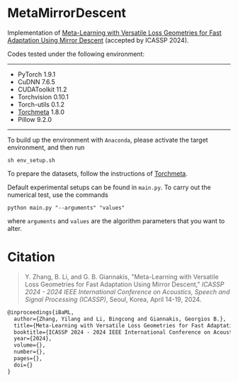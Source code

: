 # MetaMirrorDescent
Implementation of [Meta-Learning with Versatile Loss Geometries for Fast Adaptation Using Mirror Descent]() (accepted by ICASSP 2024). 

Codes tested under the following environment:

---

- PyTorch 1.9.1
- CuDNN 7.6.5
- CUDAToolkit 11.2
- Torchvision 0.10.1
- Torch-utils 0.1.2
- [Torchmeta](https://github.com/tristandeleu/pytorch-meta) 1.8.0
- Pillow 9.2.0

---

To build up the environment with `Anaconda`, please activate the target environment, and then run

```shell
sh env_setup.sh
```

To prepare the datasets, follow the instructions of [Torchmeta](https://github.com/tristandeleu/pytorch-meta). 

Default experimental setups can be found in `main.py`. To carry out the numerical test, use the commands

```shell
python main.py "--arguments" "values"
```

where `arguments` and `values` are the algorithm parameters that you want to alter. 



# Citation

> Y. Zhang, B. Li, and G. B. Giannakis, "Meta-Learning with Versatile Loss Geometries for Fast Adaptation Using Mirror Descent," *ICASSP 2024 - 2024 IEEE International Conference on Acoustics, Speech and Signal Processing (ICASSP)*, Seoul, Korea, April 14-19, 2024.

```tex
@inproceedings{iBaML, 
  author={Zhang, Yilang and Li, Bingcong and Giannakis, Georgios B.}, 
  title={Meta-Learning with Versatile Loss Geometries for Fast Adaptation Using Mirror Descent}, 
  booktitle={ICASSP 2024 - 2024 IEEE International Conference on Acoustics, Speech and Signal Processing (ICASSP)}, 
  year={2024}, 
  volume={},
  number={},
  pages={},
  doi={}
}
```
